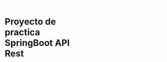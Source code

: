 <a href="https://github.com/zeconslab">
    <img src="logoZ.gif" alt="Zeconslab logo" title="Zeconslab" align="right" height="150" />
</a>

# Proyecto de practica SpringBoot API Rest